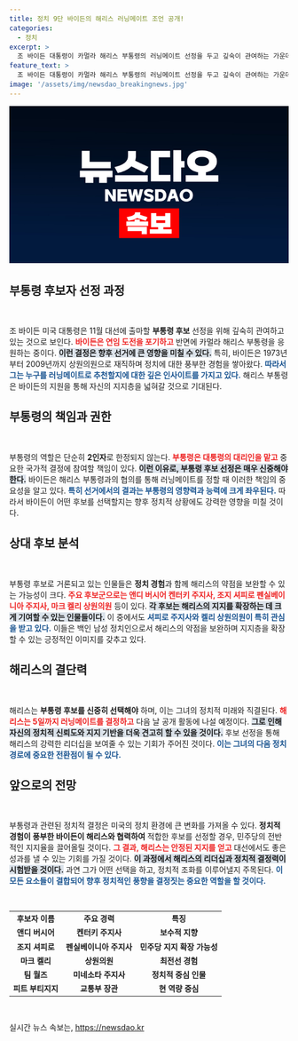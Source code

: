 ```yaml
---
title: 정치 9단 바이든의 해리스 러닝메이트 조언 공개!
categories:
  - 정치
excerpt: >
  조 바이든 대통령이 카멀라 해리스 부통령의 러닝메이트 선정을 두고 깊숙이 관여하는 가운데, 6명의 유력 후보들이 거론되고 있다. 이들은 해리스의 약점을 보완하고 민주당의 지지층을 확장할 가능성이 크다. 과연 해리스는 누구를 선택할까?
feature_text: >
  조 바이든 대통령이 카멀라 해리스 부통령의 러닝메이트 선정을 두고 깊숙이 관여하는 가운데, 6명의 유력 후보들이 거론되고 있다. 이들은 해리스의 약점을 보완하고 민주당의 지지층을 확장할 가능성이 크다. 과연 해리스는 누구를 선택할까?
image: '/assets/img/newsdao_breakingnews.jpg'
---
```


<p><img src="/assets/img/newsdao_breakingnews.jpg" alt="implanttips 속보" /></p>

<h2 data-ke-size="size26">부통령 후보자 선정 과정</h2>

<p data-ke-size="size16">&nbsp;</p>

<p>조 바이든 미국 대통령은 11월 대선에 출마할 <b>부통령 후보</b> 선정을 위해 깊숙히 관여하고 있는 것으로 보인다. <b><span style="color: #ee2323;">바이든은 연임 도전을 포기하고</span></b> 반면에 카멀라 해리스 부통령을 응원하는 중이다. <b><span style="background-color: #21538527;">이런 결정은 향후 선거에 큰 영향을 미칠 수 있다.</span></b> 특히, 바이든은 1973년부터 2009년까지 상원의원으로 재직하며 정치에 대한 풍부한 경험을 쌓아왔다. <b><span style="color: #1a5490;">따라서 그는 누구를 러닝메이트로 추천할지에 대한 깊은 인사이트를 가지고 있다.</span></b> 해리스 부통령은 바이든의 지원을 통해 자신의 지지층을 넓혀갈 것으로 기대된다.</p>

<h2 data-ke-size="size26">부통령의 책임과 권한</h2>

<p data-ke-size="size16">&nbsp;</p>

<p>부통령의 역할은 단순히 <b>2인자</b>로 한정되지 않는다. <b><span style="color: #ee2323;">부통령은 대통령의 대리인을 맡고</span></b> 중요한 국가적 결정에 참여할 책임이 있다. <b><span style="background-color: #21538527;">이런 이유로, 부통령 후보 선정은 매우 신중해야 한다.</span></b> 바이든은 해리스 부통령과의 협의를 통해 러닝메이트를 정할 때 이러한 책임의 중요성을 알고 있다. <b><span style="color: #1a5490;">특히 선거에서의 결과는 부통령의 영향력과 능력에 크게 좌우된다.</span></b> 따라서 바이든이 어떤 후보를 선택할지는 향후 정치적 상황에도 강력한 영향을 미칠 것이다.</p>

<h2 data-ke-size="size26">상대 후보 분석</h2>

<p data-ke-size="size16">&nbsp;</p>

<p>부통령 후보로 거론되고 있는 인물들은 <b>정치 경험</b>과 함께 해리스의 약점을 보완할 수 있는 가능성이 크다. <b><span style="color: #ee2323;">주요 후보군으로는 앤디 버시어 켄터키 주지사, 조지 셔피로 펜실베이니아 주지사, 마크 켈리 상원의원</span></b> 등이 있다. <b><span style="background-color: #21538527;">각 후보는 해리스의 지지를 확장하는 데 크게 기여할 수 있는 인물들이다.</span></b> 이 중에서도 <b><span style="color: #1a5490;">셔피로 주지사와 켈리 상원의원이 특히 관심을 받고 있다.</span></b> 이들은 백인 남성 정치인으로서 해리스의 약점을 보완하며 지지층을 확장할 수 있는 긍정적인 이미지를 갖추고 있다.</p>

<h2 data-ke-size="size26">해리스의 결단력</h2>

<p data-ke-size="size16">&nbsp;</p>

<p>해리스는 <b>부통령 후보를 신중히 선택해야</b> 하며, 이는 그녀의 정치적 미래와 직결된다. <b><span style="color: #ee2323;">해리스는 5일까지 러닝메이트를 결정하고</span></b> 다음 날 공개 활동에 나설 예정이다. <b><span style="background-color: #21538527;">그로 인해 자신의 정치적 신뢰도와 지지 기반을 더욱 견고히 할 수 있을 것이다.</span></b> 후보 선정을 통해 해리스의 강력한 리더십을 보여줄 수 있는 기회가 주어진 것이다. <b><span style="color: #1a5490;">이는 그녀의 다음 정치 경로에 중요한 전환점이 될 수 있다.</span></b></p>

<h2 data-ke-size="size26">앞으로의 전망</h2>

<p data-ke-size="size16">&nbsp;</p>

<p>부통령과 관련된 정치적 결정은 미국의 정치 환경에 큰 변화를 가져올 수 있다. <b>정치적 경험이 풍부한 바이든이 해리스와 협력하여</b> 적합한 후보를 선정할 경우, 민주당의 전반적인 지지율을 끌어올릴 것이다. <b><span style="color: #ee2323;">그 결과, 해리스는 안정된 지지를 얻고</span></b> 대선에서도 좋은 성과를 낼 수 있는 기회를 가질 것이다. <b><span style="background-color: #21538527;">이 과정에서 해리스의 리더십과 정치적 결정력이 시험받을 것이다.</span></b> 과연 그가 어떤 선택을 하고, 정치적 조화를 이루어낼지 주목된다. <b><span style="color: #1a5490;">이 모든 요소들이 결합되어 향후 정치적인 풍향을 결정짓는 중요한 역할을 할 것이다.</span></b></p>

<p data-ke-size="size16">&nbsp;</p>

<table style="width: 100%; border-collapse: collapse;">
<tr>
<td style="text-align: center; height: 17px;"><b>후보자 이름</b></td>
<td style="text-align: center; height: 17px;"><b>주요 경력</b></td>
<td style="text-align: center; height: 17px;"><b>특징</b></td>
</tr>
<tr>
<td style="text-align: center; height: 17px;"><b>앤디 버시어</b></td>
<td style="text-align: center; height: 17px;"><b>켄터키 주지사</b></td>
<td style="text-align: center; height: 17px;"><b>보수적 지향</b></td>
</tr>
<tr>
<td style="text-align: center; height: 17px;"><b>조지 셔피로</b></td>
<td style="text-align: center; height: 17px;"><b>펜실베이니아 주지사</b></td>
<td style="text-align: center; height: 17px;"><b>민주당 지지 확장 가능성</b></td>
</tr>
<tr>
<td style="text-align: center; height: 17px;"><b>마크 켈리</b></td>
<td style="text-align: center; height: 17px;"><b>상원의원</b></td>
<td style="text-align: center; height: 17px;"><b>최전선 경험</b></td>
</tr>
<tr>
<td style="text-align: center; height: 17px;"><b>팀 월즈</b></td>
<td style="text-align: center; height: 17px;"><b>미네소타 주지사</b></td>
<td style="text-align: center; height: 17px;"><b>정치적 중심 인물</b></td>
</tr>
<tr>
<td style="text-align: center; height: 17px;"><b>피트 부티지지</b></td>
<td style="text-align: center; height: 17px;"><b>교통부 장관</b></td>
<td style="text-align: center; height: 17px;"><b>현 역량 중심</b></td>
</tr>
</table>

<p data-ke-size="size16">&nbsp;</p>
실시간 뉴스 속보는, <a href="https://newsdao.kr" rel="dofollow">https://newsdao.kr</a>


